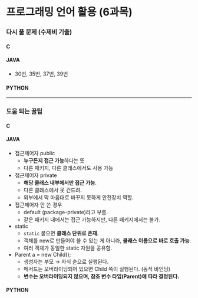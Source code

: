 # 프로그래밍 언어 활용 (6과목)

### 다시 풀 문제 (수제비 기출)

#### C

#### JAVA

* 30번, 35번, 37번, 39번

#### PYTHON

***

### 도움 되는 꿀팁&#x20;

#### C

#### JAVA

* 접근제어자 public&#x20;
  * **누구든지 접근 가능**하다는 뜻
  * 다른 패키지, 다른 클래스에서도 사용 가능
* 접근제어자 private
  * **해당 클래스 내부에서만 접근 가능**.
  * 다른 클래스에서 못 건드려.
  * 외부에서 막 마음대로 바꾸지 못하게 안전장치 역할.
* 접근제어자 안 쓴 경우
  * default (package-private)라고 부름.
  * 같은 패키지 내에서는 접근 가능하지만, 다른 패키지에서는 불가.
* static&#x20;
  * `static` 붙으면 **클래스 단위로 존재**.
  * 객체를 new로 만들어야 쓸 수 있는 게 아니라, **클래스 이름으로 바로 호출 가능**.
  * 여러 객체가 동일한 static 자원을 공유함.
* Parent a = new Child();&#x20;
  * 생성자는 부모 → 자식 순으로 실행된다.
  * 메서드는 오버라이딩되어 있으면 Child 쪽이 실행된다. (동적 바인딩)
  * **변수는 오버라이딩되지 않으며, 참조 변수 타입(Parent)에 따라 결정된다.**

####



#### PYTHON


